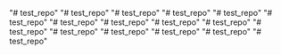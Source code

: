 "# test_repo" 
"# test_repo" 
"# test_repo" 
"# test_repo" 
"# test_repo"  "# test_repo"  "# test_repo"  "# test_repo"  "# test_repo"  "# test_repo"  "# test_repo"  "# test_repo"  "# test_repo"  "# test_repo"  "# test_repo" 
"# test_repo" 
